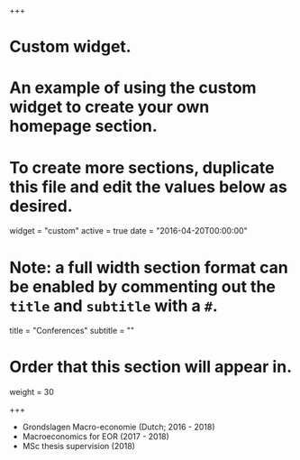 +++
# Custom widget.
# An example of using the custom widget to create your own homepage section.
# To create more sections, duplicate this file and edit the values below as desired.
widget = "custom"
active = true
date = "2016-04-20T00:00:00"

# Note: a full width section format can be enabled by commenting out the `title` and `subtitle` with a `#`.
title = "Conferences"
subtitle = ""

# Order that this section will appear in.
weight = 30

+++

- Grondslagen Macro-economie (Dutch; 2016 - 2018)
- Macroeconomics for EOR (2017 - 2018)
- MSc thesis supervision (2018)

